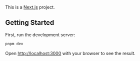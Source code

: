 This is a [Next.js](https://nextjs.org) project.
## Getting Started
First, run the development server:

```bash
pnpm dev
```
Open [http://localhost:3000](http://localhost:3000) with your browser to see the result.